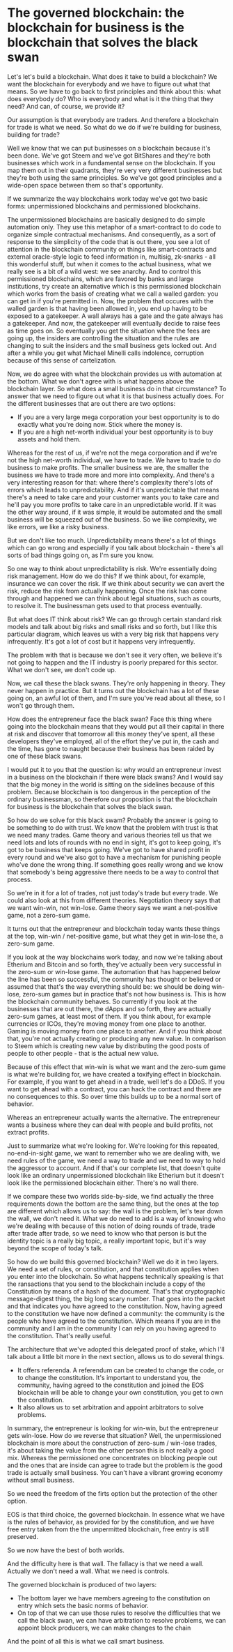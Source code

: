 # The governed blockchain: the blockchain for business is the blockchain that solves the black swan

Let's let's build a blockchain. What does it take to build a blockchain? We want the blockchain for everybody and we have to figure out what that means. So we have to go back to first principles and think about this: what does everybody do? Who is everybody and what is it the thing that they need? And can, of course, we provide it?

Our assumption is that everybody are traders. And therefore a blockchain for trade is what we need. So what do we do if we're building for business, building for trade?

Well we know that we can put businesses on a blockchain because it's been done. We've got Steem and we've got BitShares and they're both businesses which work in a fundamental sense on the blockchain. If you map them out in their quadrants, they're very very different businesses but they're both using the same principles. So we've got good principles and a wide-open space between them so that's opportunity.

If we summarize the way blockchains work today we've got two basic forms: unpermissioned blockchains and permissioned blockchains.

The unpermissioned blockchains are basically designed to do simple automation only. They use this metaphor of a smart-contract to do code to organize simple contractual mechanisms. And consequently, as a sort of response to the simplicity of the code that is out there, you see a lot of attention in the blockchain community on things like smart-contracts and external oracle-style logic to feed information in, multisig, zk-snarks - all this wonderful stuff, but when it comes to the actual business, what we really see is a bit of a wild west: we see anarchy. And to control this permissioned blockchains, which are favored by banks and large institutions, try create an alternative which is this permissioned blockchain which works from the basis of creating what we call a walled garden: you can get in if you're permitted in. Now, the problem that occures with the walled garden is that having been allowed in, you end up having to be exposed to a gatekeeper. A wall always has a gate and the gate always has a gatekeeper. And now, the gatekeeper will eventually decide to raise fees as time goes on. So eventually you get the situation where the fees are going up, the insiders are controlling the situation and the rules are changing to suit the insiders and the small business gets locked out. And after a while you get what Michael Minelli calls indolence, corruption because of this sense of cartelization.

Now, we do agree with what the blockchain provides us with automation at the bottom. What we don't agree with is what happens above the blockchain layer. So what does a small business do in that circumstance? To answer that we need to figure out what it is that business actually does. For the different businesses that are out there are two options:

* If you are a very large mega corporation your best opportunity is to do exactly what you're doing now. Stick where the money is.
* If you are a high net-worth individual your best opportunity is to buy assets and hold them.

Whereas for the rest of us, if we're not the mega corporation and if we're not the high net-worth individual, we have to trade. We have to trade to do business to make profits. The smaller business we are, the smaller the business we have to trade more and more into complexity. And there's a very interesting reason for that: where there's complexity there's lots of errors which leads to unpredictability. And if it's unpredictable that means there's a need to take care and your customer wants you to take care and he'll pay you more profits to take care in an unpredictable world. If it was the other way around, if it was simple, it would be automated and the small business will be squeezed out of the business. So we like complexity, we like errors, we like a risky business.

But we don't like too much. Unpredictability means there's a lot of things which can go wrong and especially if you talk about blockchain - there's all sorts of bad things going on, as I'm sure you know.

So one way to think about unpredictability is risk. We're essentially doing risk management. How do we do this? If we think about, for example, insurance we can cover the risk. If we think about security we can avert the risk, reduce the risk from actually happening. Once the risk has come through and happened we can think about legal situations, such as courts, to resolve it. The businessman gets used to that process eventually.

But what does IT think about risk? We can go through certain standard risk models and talk about big risks and small risks and so forth, but I like this particular diagram, which leaves us with a very big risk that happens very infrequently. It's got a lot of cost but it happens very infrequently.

The problem with that is because we don't see it very often, we believe it's not going to happen and the IT industry is poorly prepared for this sector. What we don't see, we don't code up.

Now, we call these the black swans. They're only happening in theory. They never happen in practice. But it turns out the blockchain has a lot of these going on, an awful lot of them, and I'm sure you've read about all these, so I won't go through them.

How does the entrepreneur face the black swan? Face this thing where going into the blockchain means that they would put all their capital in there at risk and discover that tomorrow all this money they've spent, all these developers they've employed, all of the effort they've put in, the cash and the time, has gone to naught because their business has been raided by one of these black swans.

I would put it to you that the question is: why would an entrepreneur invest in a business on the blockchain if there were black swans? And I would say that the big money in the world is sitting on the sidelines because of this problem. Because blockchain is too dangerous in the perception of the ordinary businessman, so therefore our proposition is that the blockchain for business is the blockchain that solves the black swan.

So how do we solve for this black swam? Probably the answer is going to be something to do with trust. We know that the problem with trust is that we need many trades. Game theory and various theories tell us that we need lots and lots of rounds with no end in sight, it's got to keep going, it's got to be business that keeps going. We've got to have shared profit in every round and we've also got to have a mechanism for punishing people who've done the wrong thing. If something goes really wrong and we know that somebody's being aggressive there needs to be a way to control that process.

So we're in it for a lot of trades, not just today's trade but every trade. We could also look at this from different theories. Negotiation theory says that we want win-win, not win-lose. Game theory says we want a net-positive game, not a zero-sum game.

It turns out that the entrepreneur and blockchain today wants these things at the top, win-win / net-positive game, but what they get in win-lose the, a zero-sum game.

If you look at the way blockchains work today, and now we're talking about Etherium and Bitcoin and so forth, they've actually been very successful in the zero-sum or win-lose game. The automation that has happened below the line has been so successful, the community has thought or believed or assumed that that's the way everything should be: we should be doing win-lose, zero-sum games but in practice that's not how business is. This is how the blockchain community behaves. So currently if you look at the businesses that are out there, the dApps and so forth, they are actually zero-sum games, at least most of them. If you think about, for example currencies or ICOs, they're moving money from one place to another. Gaming is moving money from one place to another. And if you think about that, you're not actually creating or producing any new value. In comparison to Steem which is creating new value by distributing the good posts of people to other people - that is the actual new value.

Because of this effect that win-win is what we want and the zero-sum game is what we're building for, we have created a toxifying effect in blockchain. For example, if you want to get ahead in a trade, well let's do a DDoS. If you want to get ahead with a contract, you can hack the contract and there are no consequences to this. So over time this builds up to be a normal sort of behavior.

Whereas an entrepreneur actually wants the alternative. The entrepreneur wants a business where they can deal with people and build profits, not extract profits.

Just to summarize what we're looking for. We're looking for this repeated, no-end-in-sight game, we want to remember who we are dealing with, we need rules of the game, we need a way to trade and we need to way to hold the aggressor to account. And if that's our complete list, that doesn't quite look like an ordinary unpermissioned blockchain like Etherium but it doesn't look like the permissioned blockchain either. There's no wall there. 

If we compare these two worlds side-by-side, we find actually the three requirements down the bottom are the same thing, but the ones at the top are different which allows us to say: the wall is the problem, let's tear down the wall, we don't need it. What we do need to add is a way of knowing who we're dealing with because of this notion of doing rounds of trade, trade after trade after trade, so we need to know who that person is but the identity topic is a really big topic, a really important topic, but it's way beyond the scope of today's talk.

So how do we build this governed blockchain? Well we do it in two layers. We need a set of rules, or constitution, and that constitution applies when you enter into the blockchain. So what happens technically speaking is that the ransactions that you send to the blockchain include a copy of the Constitution by means of a hash of the document. That's that cryptographic message-digest thing, the big long scary number. That goes into the packet and that indicates you have agreed to the constitution. Now, having agreed to the constitution we have now defined a community: the community is the people who have agreed to the constitution. Which means if you are in the community and I am in the community I can rely on you having agreed to the constitution. That's really useful.

The architecture that we've adopted this delegated proof of stake, which I'll talk about a little bit more in the next section, allows us to do several things.

* It offers referenda. A referendum can be created to change the code, or to change the constitution. It's important to understand you, the community, having agreed to the constitution and joined the EOS blockchain will be able to change your own constitution, you get to own the constitution.
* It also allows us to set arbitration and appoint arbitrators to solve problems.

In summary, the entrepreneur is looking for win-win, but the entrepreneur gets win-lose. How do we reverse that situation? Well, the unpermissioned blockchain is more about the construction of zero-sum / win-lose trades, it's about taking the value from the other person this is not really a good mix. Whereas the permissioned one concentrates on blocking people out and the ones that are inside can agree to trade but the problem is the good trade is actually small business. You can't have a vibrant growing economy without small business.

So we need the freedom of the firts option but the protection of the other option. 

EOS is that third choice, the governed blockchain. In essence what we have is the rules of behavior, as provided for by the constitution, and we have free entry taken from the the unpermitted blockchain, free entry is still preserved.

So we now have the best of both worlds.

And the difficulty here is that wall. The fallacy is that we need a wall. Actually we don't need a wall. What we need is controls.

The governed blockchain is produced of two layers:

* The bottom layer we have members agreeing to the constitution on entry which sets the basic norms of behavior.
* On top of that we can use those rules to resolve the difficulties that we call the black swan, we can have arbitration to resolve problems, we can appoint block producers, we can make changes to the chain

And the point of all this is what we call smart business.